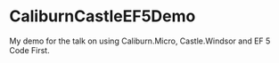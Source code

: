 CaliburnCastleEF5Demo
=====================

My demo for the talk on using Caliburn.Micro, Castle.Windsor and EF 5 Code First.